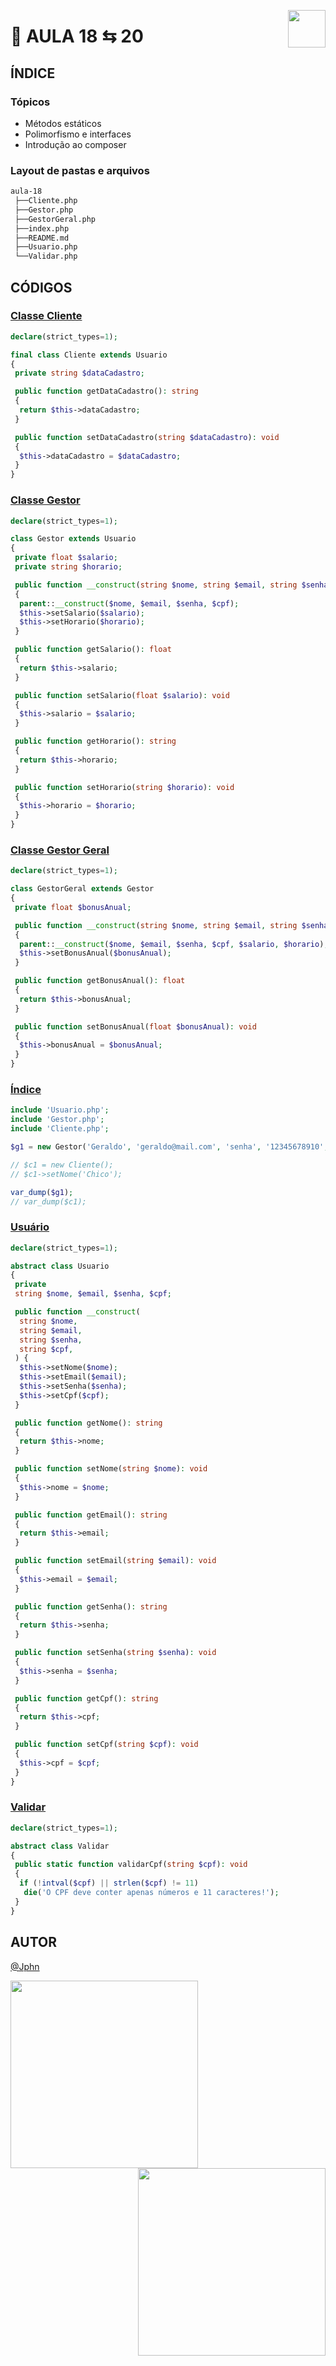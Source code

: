 <a href="https://www.beacademy.com.br/devstartpaylivre/" target="_blank"><img src="https://www.beacademy.com.br/wp-content/uploads/2022/02/Cubo.png" align="right" width="60"/></a>

# 📂 AULA 18 ⇆ 20

## ÍNDICE

### Tópicos

- Métodos estáticos
- Polimorfismo e interfaces
- Introdução ao composer

### Layout de pastas e arquivos

```sh
aula-18
 ├──Cliente.php
 ├──Gestor.php
 ├──GestorGeral.php
 ├──index.php
 ├──README.md
 ├──Usuario.php
 └──Validar.php
```

## CÓDIGOS

### [Classe Cliente](./Cliente.php)

```php
declare(strict_types=1);

final class Cliente extends Usuario
{
 private string $dataCadastro;

 public function getDataCadastro(): string
 {
  return $this->dataCadastro;
 }

 public function setDataCadastro(string $dataCadastro): void
 {
  $this->dataCadastro = $dataCadastro;
 }
}

```

### [Classe Gestor](./Gestor.php)

```php
declare(strict_types=1);

class Gestor extends Usuario
{
 private float $salario;
 private string $horario;

 public function __construct(string $nome, string $email, string $senha, string $cpf, float $salario, string $horario)
 {
  parent::__construct($nome, $email, $senha, $cpf);
  $this->setSalario($salario);
  $this->setHorario($horario);
 }

 public function getSalario(): float
 {
  return $this->salario;
 }

 public function setSalario(float $salario): void
 {
  $this->salario = $salario;
 }

 public function getHorario(): string
 {
  return $this->horario;
 }

 public function setHorario(string $horario): void
 {
  $this->horario = $horario;
 }
}
```

### [Classe Gestor Geral](./GestorGeral.php)

```php
declare(strict_types=1);

class GestorGeral extends Gestor
{
 private float $bonusAnual;

 public function __construct(string $nome, string $email, string $senha, string $cpf, float $salario, string $horario, float $bonusAnual)
 {
  parent::__construct($nome, $email, $senha, $cpf, $salario, $horario);
  $this->setBonusAnual($bonusAnual);
 }

 public function getBonusAnual(): float
 {
  return $this->bonusAnual;
 }

 public function setBonusAnual(float $bonusAnual): void
 {
  $this->bonusAnual = $bonusAnual;
 }
}
```

### [Índice](./index.php)

```php
include 'Usuario.php';
include 'Gestor.php';
include 'Cliente.php';

$g1 = new Gestor('Geraldo', 'geraldo@mail.com', 'senha', '12345678910', 4000, '12:00');

// $c1 = new Cliente();
// $c1->setNome('Chico');

var_dump($g1);
// var_dump($c1);
```

### [Usuário](./Usuario.php)

```php
declare(strict_types=1);

abstract class Usuario
{
 private
 string $nome, $email, $senha, $cpf;

 public function __construct(
  string $nome,
  string $email,
  string $senha,
  string $cpf,
 ) {
  $this->setNome($nome);
  $this->setEmail($email);
  $this->setSenha($senha);
  $this->setCpf($cpf);
 }

 public function getNome(): string
 {
  return $this->nome;
 }

 public function setNome(string $nome): void
 {
  $this->nome = $nome;
 }

 public function getEmail(): string
 {
  return $this->email;
 }

 public function setEmail(string $email): void
 {
  $this->email = $email;
 }

 public function getSenha(): string
 {
  return $this->senha;
 }

 public function setSenha(string $senha): void
 {
  $this->senha = $senha;
 }

 public function getCpf(): string
 {
  return $this->cpf;
 }

 public function setCpf(string $cpf): void
 {
  $this->cpf = $cpf;
 }
}
```

### [Validar](./Validar.php)

```php
declare(strict_types=1);

abstract class Validar
{
 public static function validarCpf(string $cpf): void
 {
  if (!intval($cpf) || strlen($cpf) != 11)
   die('O CPF deve conter apenas números e 11 caracteres!');
 }
}
```

## AUTOR

[@Jphn](https://github.com/Jphn)

<a href="https://www.beacademy.com.br/" target="_blank"><img src="https://www.beacademy.com.br/wp-content/uploads/2019/11/Logo-Topo.png" width="300" align="left" /></a>
<a href="https://www.paylivre.com/" target="_blank"><img src="https://web.paylivre.com/static/media/logo-blue.c7100186.png" width="300" align="right" /></a>
